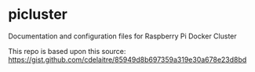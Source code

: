 # picluster
Documentation and configuration files for Raspberry Pi Docker Cluster

This repo is based upon this source: https://gist.github.com/cdelaitre/85949d8b697359a319e30a678e23d8bd


